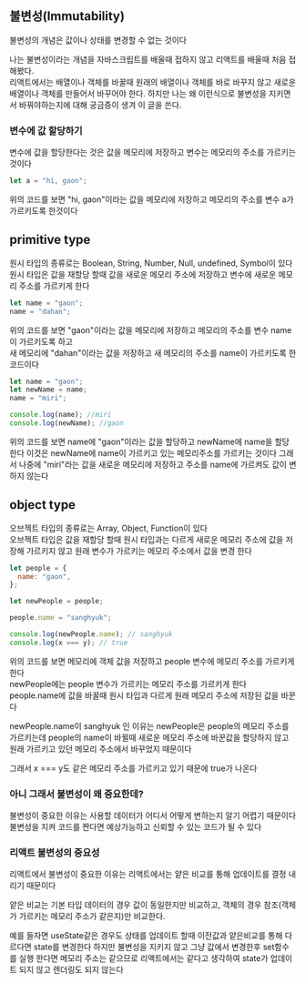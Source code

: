 ## 불변성(Immutability)

불변성의 개념은 값이나 상태를 변경할 수 없는 것이다

나는 불변성이라는 개념을 자바스크립트를 배울때 접하지 않고 리액트를 배울때 처음 접해봤다.
<br>
리액트에서는 배열이나 객체를 바꿀때 원래의 배열이나 객체를 바로 바꾸지 않고 새로운 배열이나 객체를 만들어서 바꾸어야 한다. 하지만 나는 왜 이런식으로 불변성을 지키면서 바꿔야하는지에 대해 궁금증이 생겨 이 글을 쓴다.

### 변수에 값 할당하기

변수에 값을 할당한다는 것은 값을 메모리에 저장하고 변수는 메모리의 주소를 가르키는 것이다

```js
let a = "hi, gaon";
```

위의 코드를 보면 "hi, gaon"이라는 값을 메모리에 저장하고 메모리의 주소를 변수 a가 가르키도록 한것이다

## primitive type

원시 타입의 종류로는 Boolean, String, Number, Null, undefined, Symbol이 있다
<br>
원시 타입은 값을 재할당 할때 값을 새로운 메모리 주소에 저장하고 변수에 새로운 메모리 주소를 가르키게 한다

```js
let name = "gaon";
name = "dahan";
```

위의 코드를 보면 "gaon"이라는 값을 메모리에 저장하고 메모리의 주소를 변수 name이 가르키도록 하고
<br>
새 메모리에 "dahan"이라는 값을 저장하고 새 메모리의 주소를 name이 가르키도록 한 코드이다

```js
let name = "gaon";
let newName = name;
name = "miri";

console.log(name); //miri
console.log(newName); //gaon
```

위의 코드를 보면 name에 "gaon"이라는 값을 할당하고 newName에 name을 할당한다 이것은 newName에 name이 가르키고 있는 메모리주소를 가르키는 것이다 그래서 나중에 "miri"라는 값을 새로운 메모리에 저장하고 주소를 name에 가르켜도 값이 변하지 않는다

## object type

오브젝트 타입의 종류로는 Array, Object, Function이 있다
<br>
오브젝트 타입은 값을 재할당 할때 원시 타입과는 다르게 새로운 메모리 주소에 값을 저장해 가르키지 않고 원래 변수가 가르키는 메모리 주소에서 값을 변경 한다

```js
let people = {
  name: "gaon",
};

let newPeople = people;

people.name = "sanghyuk";

console.log(newPeople.name); // sanghyuk
console.log(x === y); // true
```

위의 코드를 보면 메모리에 객체 값을 저장하고 people 변수에 메모리 주소를 가르키게 한다
<br>
newPeople에는 people 변수가 가르키는 메모리 주소를 가르키게 한다
<br>
people.name에 값을 바꿀때 원시 타입과 다르게 원래 메모리 주소에 저장된 값을 바꾼다

newPeople.name이 sanghyuk 인 이유는 newPeople은 people의 메모리 주소를 가르키는데 people의 name이 바뀔때 새로운 메모리 주소에 바꾼값을 할당하지 않고 원래 가르키고 있던 메모리 주소에서 바꾸었지 때문이다

그래서 x === y도 같은 메모리 주소를 가르키고 있기 때문에 true가 나온다

### 아니 그래서 불변성이 왜 중요한데?

불변성이 중요한 이유는 사용할 데이터가 어디서 어떻게 변하는지 알기 어렵기 때문이다
불변성을 지켜 코드를 짠다면 예상가능하고 신뢰할 수 있는 코드가 될 수 있다

### 리액트 불변성의 중요성

리액트에서 불변성이 중요한 이유는 리액트에서는 얕은 비교를 통해 업데이트를 결정 내리기 때문이다

얕은 비교는 기본 타입 데이터의 경우 값이 동일한지만 비교하고, 객체의 경우 참조(객체가 가르키는 메모리 주소가 같은지)만 비교한다.

예를 들자면 useState같은 경우도 상태를 업데이트 할때 이전값과 얕은비교를 통해 다르다면 state를 변경한다 하지만 불변성을 지키지 않고 그냥 값에서 변경한후 set함수를 실행 한다면 메모리 주소는 같으므로 리액트에서는 같다고 생각하여 state가 업데이트 되지 않고 렌더링도 되지 않는다
